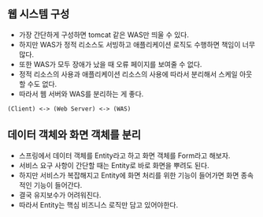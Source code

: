 ## 웹 시스템 구성
- 가장 간단하게 구성하면 tomcat 같은 WAS만 띄울 수 있다.
- 하지만 WAS가 정적 리소스도 서빙하고 애플리케이션 로직도 수행하면 책임이 너무 많다.
- 또한 WAS가 모두 장애가 났을 때 오류 페이지를 보여줄 수 없다.
- 정적 리소스의 사용과 애플리케이션 리소스의 사용에 따라서 분리해서 스케일 아웃할 수도 없다.
- 따라서 웹 서버와 WAS를 분리하는 게 좋다.
```
(Client) <-> (Web Server) <-> (WAS)
```

## 데이터 객체와 화면 객체를 분리
- 스프링에서 데이터 객체를 Entity라고 하고 화면 객체를 Form라고 해보자.
- 서비스 요구 사항이 간단할 때는 Entity로 바로 화면을 뿌려도 된다.
- 하지만 서비스가 복잡해지고 Entity에 화면 처리를 위한 기능이 들어가면 화면 종속적인 기능이 들어간다.
- 결국 유지보수가 어려워진다.
- 따라서 Entity는 핵심 비즈니스 로직만 담고 있어야한다.
